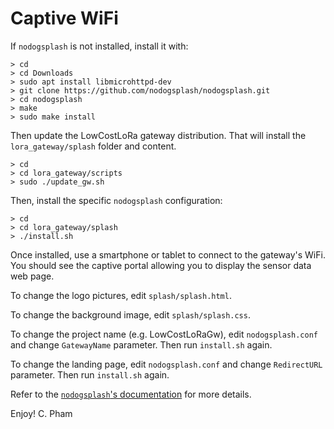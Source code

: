 Captive WiFi
============

If `nodogsplash` is not installed, install it with:

	> cd
	> cd Downloads
	> sudo apt install libmicrohttpd-dev
	> git clone https://github.com/nodogsplash/nodogsplash.git
	> cd nodogsplash
	> make
	> sudo make install

Then update the LowCostLoRa gateway distribution. That will install the `lora_gateway/splash` folder and content.

	> cd
	> cd lora_gateway/scripts
	> sudo ./update_gw.sh
	
Then, install the specific `nodogsplash` configuration:

	> cd
	> cd lora_gateway/splash
	> ./install.sh
	
Once installed, use a smartphone or tablet to connect to the gateway's WiFi. You should see the captive portal allowing you to display the sensor data web page.		

To change the logo pictures, edit `splash/splash.html`.

To change the background image, edit `splash/splash.css`.

To change the project name (e.g. LowCostLoRaGw), edit `nodogsplash.conf` and change `GatewayName` parameter. Then run `install.sh` again.

To change the landing page, edit `nodogsplash.conf` and change `RedirectURL` parameter. Then run `install.sh` again.

Refer to the [`nodogsplash`'s documentation](https://nodogsplashdocs.readthedocs.io/_/downloads/en/stable/pdf/) for more details.
	
Enjoy!
C. Pham		